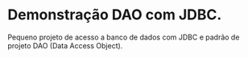 # Demonstração DAO com JDBC.
Pequeno projeto de acesso a banco de dados com JDBC e padrão de projeto DAO (Data Access Object).
